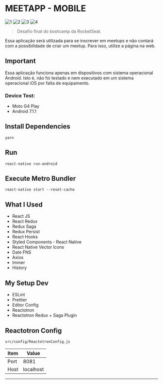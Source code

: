 # MEETAPP - MOBILE

![1](https://img.shields.io/badge/16.9.0-React-blue?style=flat-square&logo=react)
![2](https://img.shields.io/badge/0.60.5-React%20Native-purple?style=flat-square&logo=react)
![3](https://img.shields.io/badge/1.38.0-Visual%20Studio%20Code-orange?style=flat-square&logo=visual-studio-code)
![4](https://img.shields.io/badge/1.17.3-Yarn-lightblue?style=flat-square&logo=yarn)

> Desafio final do bootcamp da RocketSeat.

Essa aplicação será utilizada para se inscrever em meetups e não contará com a possibilidade de criar um meetup. Para isso, utilize a página na web.

## Important

Essa aplicação funciona apenas em dispositivos com sistema operacional Android. Isto é, não foi testado e nem executado em um sistema operacional iOS por falta de equipamento.

### Device Test:

- Moto G4 Play
- Android 7.1.1

## Install Dependencies

	yarn

## Run

	react-native run-android

## Execute Metro Bundler

	react-native start --reset-cache

## What I Used

- React JS
- React Redux
- Redux Saga
- Redux Persist
- React Hooks
- Styled Components - React Native
- React Native Vector Icons
- Date FNS
- Axios
- Immer
- History

## My Setup Dev

- ESLint
- Prettier
- Editor Config
- Reactotron
- Reactotron Redux + Saga Plugin

## Reactotron Config

`src/config/ReactotronConfig.js`

| Item | Value     |
| ---- | --------- |
| Port | 8081      |
| Host | localhost |
---
